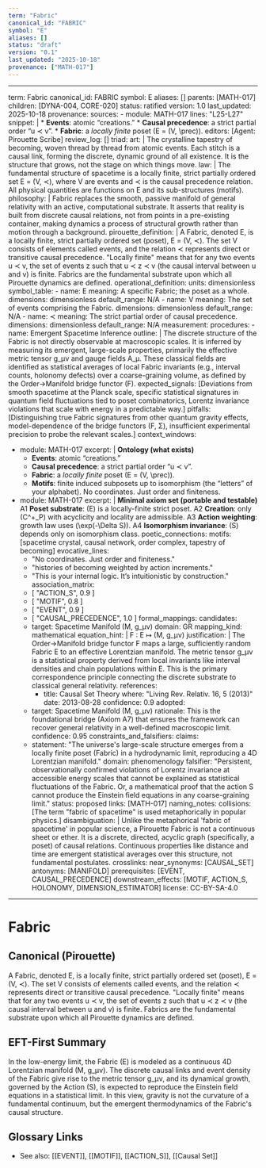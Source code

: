 ```yaml
---
term: "Fabric"
canonical_id: "FABRIC"
symbol: "E"
aliases: []
status: "draft"
version: "0.1"
last_updated: "2025-10-18"
provenance: ["MATH-017"]
---
```


---
term: Fabric
canonical_id: FABRIC
symbol: E
aliases: []
parents: [MATH-017]
children: [DYNA-004, CORE-020]
status: ratified
version: 1.0
last_updated: 2025-10-18
provenance:
  sources:
    - module: MATH-017
      lines: "L25-L27"
      snippet: |
        * **Events**: atomic “creations.”
        * **Causal precedence**: a strict partial order “u ≺ v”.
        * **Fabric**: a *locally finite* poset (E = (V, \prec)).
  editors: [Agent: Pirouette Scribe]
  review_log: []
triad:
  art: |
    The crystalline tapestry of becoming, woven thread by thread from atomic events. Each stitch is a causal link, forming the discrete, dynamic ground of all existence. It is the structure that grows, not the stage on which things move.
  law: |
    The fundamental structure of spacetime is a locally finite, strict partially ordered set E = (V, ≺), where V are events and ≺ is the causal precedence relation. All physical quantities are functions on E and its sub-structures (motifs).
  philosophy: |
    Fabric replaces the smooth, passive manifold of general relativity with an active, computational substrate. It asserts that reality is built from discrete causal relations, not from points in a pre-existing container, making dynamics a process of structural growth rather than motion through a background.
pirouette_definition: |
  A Fabric, denoted E, is a locally finite, strict partially ordered set (poset), E = (V, ≺). The set V consists of elements called events, and the relation ≺ represents direct or transitive causal precedence. "Locally finite" means that for any two events u ≺ v, the set of events z such that u ≺ z ≺ v (the causal interval between u and v) is finite. Fabrics are the fundamental substrate upon which all Pirouette dynamics are defined.
operational_definition:
  units: dimensionless
  symbol_table:
    - name: E
      meaning: A specific Fabric; the poset as a whole.
      dimensions: dimensionless
      default_range: N/A
    - name: V
      meaning: The set of events comprising the Fabric.
      dimensions: dimensionless
      default_range: N/A
    - name: ≺
      meaning: The strict partial order of causal precedence.
      dimensions: dimensionless
      default_range: N/A
  measurement:
    procedures:
      - name: Emergent Spacetime Inference
        outline: |
          The discrete structure of the Fabric is not directly observable at macroscopic scales. It is inferred by measuring its emergent, large-scale properties, primarily the effective metric tensor g_μν and gauge fields A_μ. These classical fields are identified as statistical averages of local Fabric invariants (e.g., interval counts, holonomy defects) over a coarse-graining volume, as defined by the Order→Manifold bridge functor (F).
        expected_signals: [Deviations from smooth spacetime at the Planck scale, specific statistical signatures in quantum field fluctuations tied to poset combinatorics, Lorentz invariance violations that scale with energy in a predictable way.]
        pitfalls: [Distinguishing true Fabric signatures from other quantum gravity effects, model-dependence of the bridge functors (F, Σ), insufficient experimental precision to probe the relevant scales.]
context_windows:
  - module: MATH-017
    excerpt: |
      **Ontology (what exists)**
      * **Events**: atomic “creations.”
      * **Causal precedence**: a strict partial order “u ≺ v”.
      * **Fabric**: a *locally finite* poset (E = (V, \prec)).
      * **Motifs**: finite induced subposets up to isomorphism (the “letters” of your alphabet).
      No coordinates. Just order and finiteness.
  - module: MATH-017
    excerpt: |
      **Minimal axiom set (portable and testable)**
      A1 **Poset substrate**: (E) is a locally-finite strict poset.
      A2 **Creation**: only (C^+_P) with acyclicity and locality are admissible.
      A3 **Action weighting**: growth law uses (\exp(-\Delta S)).
      A4 **Isomorphism invariance**: (S) depends only on isomorphism class.
poetic_connections:
  motifs: [spacetime crystal, causal network, order complex, tapestry of becoming]
  evocative_lines:
    - "No coordinates. Just order and finiteness."
    - "histories of becoming weighted by action increments."
    - "This is your internal logic. It’s intuitionistic by construction."
  association_matrix:
    - [ "ACTION_S", 0.9 ]
    - [ "MOTIF", 0.8 ]
    - [ "EVENT", 0.9 ]
    - [ "CAUSAL_PRECEDENCE", 1.0 ]
formal_mappings:
  candidates:
    - target: Spacetime Manifold (M, g_μν)
      domain: GR
      mapping_kind: mathematical
      equation_hint: |
        F : E ↦ (M, g_μν)
      justification: |
        The Order→Manifold bridge functor F maps a large, sufficiently random Fabric E to an effective Lorentzian manifold. The metric tensor g_μν is a statistical property derived from local invariants like interval densities and chain populations within E. This is the primary correspondence principle connecting the discrete substrate to classical general relativity.
      references:
        - title: Causal Set Theory
          where: "Living Rev. Relativ. 16, 5 (2013)"
          date: 2013-08-28
      confidence: 0.9
  adopted:
    - target: Spacetime Manifold (M, g_μν)
      rationale: This is the foundational bridge (Axiom A7) that ensures the framework can recover general relativity in a well-defined macroscopic limit.
      confidence: 0.95
constraints_and_falsifiers:
  claims:
    - statement: "The universe's large-scale structure emerges from a locally finite poset (Fabric) in a hydrodynamic limit, reproducing a 4D Lorentzian manifold."
      domain: phenomenology
      falsifier: "Persistent, observationally confirmed violations of Lorentz invariance at accessible energy scales that cannot be explained as statistical fluctuations of the Fabric. Or, a mathematical proof that the action S cannot produce the Einstein field equations in any coarse-graining limit."
      status: proposed
      links: [MATH-017]
naming_notes:
  collisions: [The term "fabric of spacetime" is used metaphorically in popular physics.]
  disambiguation: |
    Unlike the metaphorical 'fabric of spacetime' in popular science, a Pirouette Fabric is not a continuous sheet or ether. It is a discrete, directed, acyclic graph (specifically, a poset) of causal relations. Continuous properties like distance and time are emergent statistical averages over this structure, not fundamental postulates.
crosslinks:
  near_synonyms: [CAUSAL_SET]
  antonyms: [MANIFOLD]
  prerequisites: [EVENT, CAUSAL_PRECEDENCE]
  downstream_effects: [MOTIF, ACTION_S, HOLONOMY, DIMENSION_ESTIMATOR]
license: CC-BY-SA-4.0
---

# Fabric

## Canonical (Pirouette)
A Fabric, denoted E, is a locally finite, strict partially ordered set (poset), E = (V, ≺). The set V consists of elements called events, and the relation ≺ represents direct or transitive causal precedence. "Locally finite" means that for any two events u ≺ v, the set of events z such that u ≺ z ≺ v (the causal interval between u and v) is finite. Fabrics are the fundamental substrate upon which all Pirouette dynamics are defined.

## EFT-First Summary
In the low-energy limit, the Fabric (E) is modeled as a continuous 4D Lorentzian manifold (M, g_μν). The discrete causal links and event density of the Fabric give rise to the metric tensor g_μν, and its dynamical growth, governed by the Action (S), is expected to reproduce the Einstein field equations in a statistical limit. In this view, gravity is not the curvature of a fundamental continuum, but the emergent thermodynamics of the Fabric's causal structure.

## Glossary Links
- See also: [[EVENT]], [[MOTIF]], [[ACTION_S]], [[Causal Set]]